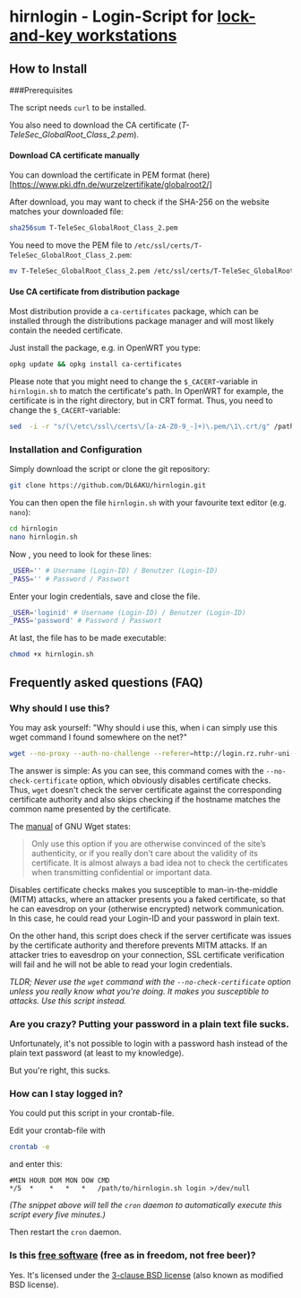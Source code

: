 hirnlogin - Login-Script for [lock-and-key workstations](http://www.rz.ruhr-uni-bochum.de/dienste/netze/hirnport.html#LockAndKey)
==================================================

How to Install
----------------------------

###Prerequisites

The script needs ```curl``` to be installed.

You also need to download the CA certificate (*T-TeleSec_GlobalRoot_Class_2.pem*).

#### Download CA certificate manually

You can download the certificate in PEM format (here)[https://www.pki.dfn.de/wurzelzertifikate/globalroot2/]

After download, you may want to check if the SHA-256 on the website matches your downloaded file:
```bash
sha256sum T-TeleSec_GlobalRoot_Class_2.pem
```

You need to move the PEM file to ```/etc/ssl/certs/T-TeleSec_GlobalRoot_Class_2.pem```:
```bash
mv T-TeleSec_GlobalRoot_Class_2.pem /etc/ssl/certs/T-TeleSec_GlobalRoot_Class_2.pem
```

#### Use CA certificate from distribution package

Most distribution provide a `ca-certificates` package, which can be installed through the distributions package manager and will most likely contain the needed certificate.

Just install the package, e.g. in OpenWRT you type:
```bash
opkg update && opkg install ca-certificates
```

Please note that you might need to change the `$_CACERT`-variable in `hirnlogin.sh` to match the certificate's path. In OpenWRT for example, the certificate is in the right directory, but in CRT format. Thus, you need to change the `$_CACERT`-variable:
```bash
sed  -i -r "s/(\/etc\/ssl\/certs\/[a-zA-Z0-9_-]+)\.pem/\1\.crt/g" /path/to/hirnlogin.sh
```


### Installation and Configuration

Simply download the script or clone the git repository:

```bash
git clone https://github.com/DL6AKU/hirnlogin.git
```

You can then open the file ```hirnlogin.sh``` with your favourite text editor (e.g. ```nano```):
```bash
cd hirnlogin
nano hirnlogin.sh
```

Now , you need to look for these lines:
```bash
_USER='' # Username (Login-ID) / Benutzer (Login-ID)
_PASS='' # Password / Passwort
```

Enter your login credentials, save and close the file.
```bash
_USER='loginid' # Username (Login-ID) / Benutzer (Login-ID)
_PASS='password' # Password / Passwort
```

At last, the file has to be made executable:
```bash
chmod +x hirnlogin.sh
```


Frequently asked questions (FAQ)
--------------------------------------

### Why should I use this?

You may ask yourself: "Why should i use this, when i can simply use this wget command I found somewhere on the net?"

```bash
wget --no-proxy --auth-no-challenge --referer=http://login.rz.ruhr-uni-bochum.de/cgi-bin/start --secure-protocol=auto --no-check-certificate https://login.rz.ruhr-uni-bochum.de/cgi-bin/laklogin --post-data="loginid=LOGIN-ID&password=PASSWORT&action=Login" --delete-after
```

The answer is simple: As you can see, this command comes with the ```--no-check-certificate``` option, which obviously disables certificate checks. Thus, ```wget``` doesn't check the server certificate against the corresponding certificate authority and also skips checking if the hostname matches the common name presented by the certificate.

The [manual](http://www.gnu.org/software/wget/manual/html_node/HTTPS-_0028SSL_002fTLS_0029-Options.html) of GNU Wget states:
> Only use this option if you are otherwise convinced of the site’s authenticity, or if you really don’t care about the validity of its certificate. It is almost always a bad idea not to check the certificates when transmitting confidential or important data. 

Disables certificate checks makes you susceptible to man-in-the-middle (MITM) attacks, where an attacker presents you a faked certificate, so that he can eavesdrop on your (otherwise encrypted) network communication. In this case, he could read your Login-ID and your password in plain text.

On the other hand, this script does check if the server certificate was issues by the certificate authority and therefore prevents MITM attacks. If an attacker tries to eavesdrop on your connection, SSL certificate verification will fail and he will not be able to read your login credentials.

*TLDR; Never use the ```wget``` command with the ```--no-check-certificate``` option unless you really know what you're doing. It makes you susceptible to attacks. Use this script instead.*

### Are you crazy? Putting your password in a plain text file sucks.

Unfortunately, it's not possible to login with a password hash instead of the plain text password (at least to my knowledge).

But you're right, this sucks.

### How can I stay logged in?

You could put this script in your crontab-file.

Edit your crontab-file with
```bash
crontab -e
```
and enter this:

```cron
#MIN HOUR DOM MON DOW CMD
*/5  *    *   *   *   /path/to/hirnlogin.sh login >/dev/null
```

*(The snippet above will tell the ```cron``` daemon to automatically execute this script every five minutes.)*

Then restart the ```cron``` daemon.

### Is this [free software](http://fsfe.org/about/basics/freesoftware.html) (free as in freedom, not free beer)?

Yes. It's licensed under the [3-clause BSD license](http://opensource.org/licenses/BSD-3-Clause) (also known as modified BSD license).
